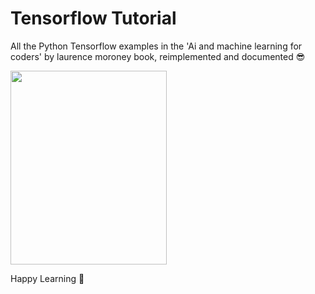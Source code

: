 # Tensorflow Tutorial
  All the Python Tensorflow examples in the 'Ai and machine learning for coders' by laurence moroney book, reimplemented and documented 😎
  
 <img src="https://user-images.githubusercontent.com/27784386/124361265-dc760980-dc36-11eb-948c-2f06fad54330.png" width="250" height="310">
 
  Happy Learning 💪
